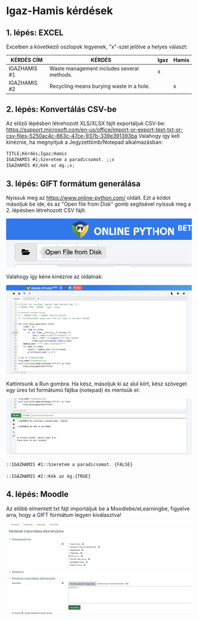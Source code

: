# Igaz-Hamis kérdések

## 1. lépés: EXCEL

Excelben a következő oszlopok legyenek, "x"-szel jelölve a helyes választ: 

| KÉRDÉS CÍM | KÉRDÉS | Igaz | Hamis |
| --|--|--|--|
| IGAZHAMIS #1|Waste management includes several methods.|x||
| IGAZHAMIS #2| Recycling means burying waste in a hole.||x|

## 2. lépés: Konvertálás CSV-be

Az előző lépésben létrehozott XLS/XLSX fájlt exportáljuk CSV-be: https://support.microsoft.com/en-us/office/import-or-export-text-txt-or-csv-files-5250ac4c-663c-47ce-937b-339e391393ba
Valahogy így kell kinéznie, ha megnyitjuk a Jegyzettömb/Notepad alkalmazásban:
```
TITLE;Kérdés;Igaz;Hamis
IGAZHAMIS #1;Szeretem a paradicsomot. ;;x
IGAZHAMIS #2;Kék az ég.;x;
```

## 3. lépés: GIFT formátum generálása

Nyissuk meg az https://www.online-python.com/ oldalt.
Ezt a kódot másoljuk be ide, és az "Open file from Disk" gomb segítsével nyissuk meg a 2. lépésben létrehozott CSV fájlt.

![Open file from disk](readme_src/openfile.png)

Valahogy így kéne kinéznie az oldalnak:

![Opened file](readme_src/code.png)

Kattintsunk a Run gombra. Ha kész, másoljuk ki az alul kiírt, kész szöveget egy üres txt formátumú fájlba (notepad) és mentsük el:

![Run code and copy results](readme_src/run.png)

```
::IGAZHAMIS #1::Szeretem a paradicsomot. {FALSE}

::IGAZHAMIS #2::Kék az ég.{TRUE}
```


## 4. lépés: Moodle

Az előbb elmentett txt fájt importáljuk be a Moodlebe/eLearningbe, figyelve arra, hogy a GIFT formátum legyen kiválasztva!
![Moodle](readme_src/moodle.png)
